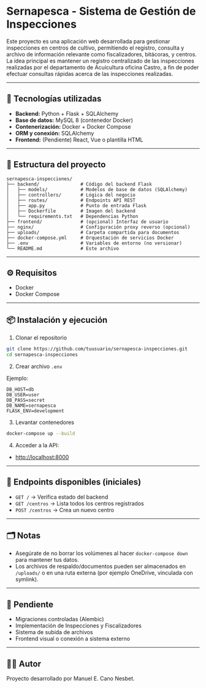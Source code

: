 # Sernapesca - Sistema de Gestión de Inspecciones

Este proyecto es una aplicación web desarrollada para gestionar inspecciones en centros de cultivo, permitiendo el registro, consulta y archivo de información relevante como fiscalizadores, bitácoras, y centros. La idea principal es mantener un registro centralizado de las inspecciones realizadas por el departamento de Acuicultura oficina Castro, a fin de poder efectuar consultas rápidas acerca de las inspecciones realizadas.

---

## 🚀 Tecnologías utilizadas

- **Backend:** Python + Flask + SQLAlchemy
- **Base de datos:** MySQL 8 (contenedor Docker)
- **Contenerización:** Docker + Docker Compose
- **ORM y conexión:** SQLAlchemy
- **Frontend:** (Pendiente) React, Vue o plantilla HTML

---

## 📂 Estructura del proyecto

```
sernapesca-inspecciones/
├── backend/               # Código del backend Flask
│   ├── models/            # Modelos de base de datos (SQLAlchemy)
│   ├── controllers/       # Lógica del negocio
│   ├── routes/            # Endpoints API REST
│   ├── app.py             # Punto de entrada Flask
│   ├── Dockerfile         # Imagen del backend
│   └── requirements.txt   # Dependencias Python
├── frontend/              # (opcional) Interfaz de usuario
├── nginx/                 # Configuración proxy reverso (opcional)
├── uploads/               # Carpeta compartida para documentos
├── docker-compose.yml     # Orquestación de servicios Docker
├── .env                   # Variables de entorno (no versionar)
└── README.md              # Este archivo
```

---

## ⚙️ Requisitos

- Docker
- Docker Compose

---

## 📦 Instalación y ejecución

1. Clonar el repositorio
```bash
git clone https://github.com/tuusuario/sernapesca-inspecciones.git
cd sernapesca-inspecciones
```

2. Crear archivo `.env`

Ejemplo:
```env
DB_HOST=db
DB_USER=user
DB_PASS=secret
DB_NAME=sernapesca
FLASK_ENV=development
```

3. Levantar contenedores
```bash
docker-compose up --build
```

4. Acceder a la API:
- [http://localhost:8000](http://localhost:8000)

---

## 🧪 Endpoints disponibles (iniciales)

- `GET /` → Verifica estado del backend
- `GET /centros` → Lista todos los centros registrados
- `POST /centros` → Crea un nuevo centro

---

## 🗂️ Notas

- Asegúrate de no borrar los volúmenes al hacer `docker-compose down` para mantener tus datos.
- Los archivos de respaldo/documentos pueden ser almacenados en `/uploads/` o en una ruta externa (por ejemplo OneDrive, vinculada con symlink).

---

## 📌 Pendiente

- Migraciones controladas (Alembic)
- Implementación de Inspecciones y Fiscalizadores
- Sistema de subida de archivos
- Frontend visual o conexión a sistema externo

---

## 👨‍💻 Autor

Proyecto desarrollado por Manuel E. Cano Nesbet.
